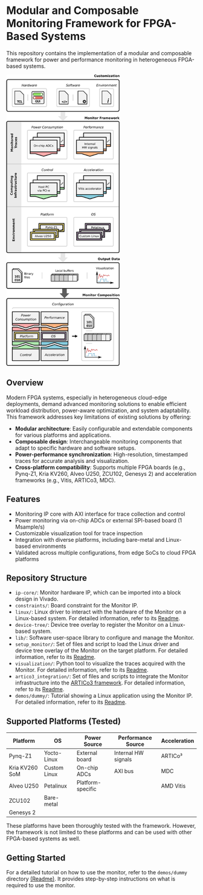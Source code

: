 # Modular and Composable Monitoring Framework for FPGA-Based Systems

This repository contains the implementation of a modular and composable framework for power and performance monitoring in heterogeneous FPGA-based systems.

<img style="float : center;" src="img/monitor_framework.png" width="300">

## Overview

Modern FPGA systems, especially in heterogeneous cloud-edge deployments, demand advanced monitoring solutions to enable efficient workload distribution, power-aware optimization, and system adaptability. This framework addresses key limitations of existing solutions by offering:

- **Modular architecture**: Easily configurable and extendable components for various platforms and applications.
- **Composable design**: Interchangeable monitoring components that adapt to specific hardware and software setups.
- **Power-performance synchronization**: High-resolution, timestamped traces for accurate analysis and visualization.
- **Cross-platform compatibility**: Supports multiple FPGA boards (e.g., Pynq-Z1, Kria KV260, Alveo U250, ZCU102, Genesys 2) and acceleration frameworks (e.g., Vitis, ARTICo3, MDC).

## Features

- Monitoring IP core with AXI interface for trace collection and control
- Power monitoring via on-chip ADCs or external SPI-based board (1 Msample/s)
- Customizable visualization tool for trace inspection
- Integration with diverse platforms, including bare-metal and Linux-based environments
- Validated across multiple configurations, from edge SoCs to cloud FPGA platforms

## Repository Structure

- `ip-core/`: Monitor hardware IP, which can be imported into a block design in Vivado.
- `constraints/`: Board constraint for the Monitor IP.
- `linux/`: Linux driver to interact with the hardware of the Monitor on a Linux-based system. For detailed information, refer to its [Readme](linux/drivers/monitor/readme.md).
- `device-tree/`: Device tree overlay to register the Monitor on a Linux-based system.
- `lib/`: Software user-space library to configure and manage the Monitor.
- `setup_monitor/`: Set of files and script to load the Linux driver and device tree overlay of the Monitor on the target platform. For detailed information, refer to its [Readme](setup_monitor/readme.md).
- `visualization/`: Python tool to visualize the traces acquired with the Monitor. For detailed information, refer to its [Readme](visualization/readme.md).
- `artico3_integration/`: Set of files and scripts to integrate the Monitor infrastructure into the [ARTICo3 framework](https://github.com/des-cei/artico3.git). For detailed information, refer to its [Readme](artico3_integration/readme.md).
- `demos/dummy/`: Tutorial showing a Linux application using the Monitor IP. For detailed information, refer to its [Readme](demos/dummy/readme.md).

## Supported Platforms (Tested)

| Platform        | OS            | Power Source       | Performance Source     | Acceleration |
|----------------|---------------|--------------------|-------------------------|--------------|
| Pynq-Z1         | Yocto-Linux   | External board     | Internal HW signals    | ARTICo³      |
| Kria KV260 SoM  | Custom Linux  | On-chip ADCs       | AXI bus                | MDC          |
| Alveo U250      | Petalinux     | Platform-specific  |                        | AMD Vitis    |
| ZCU102          | Bare-metal    |                    |                        |              |
| Genesys 2       |               |                    |                        |              |

These platforms have been thoroughly tested with the framework. However, the framework is not limited to these platforms and can be used with other FPGA-based systems as well.

## Getting Started

For a detailed tutorial on how to use the monitor, refer to the `demos/dummy` directory [(Readme)](demos/dummy/readme.md). It provides step-by-step instructions on what is required to use the monitor.
